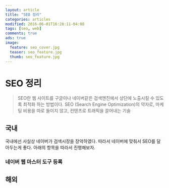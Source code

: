 ```yaml
---
layout: article
title: "SEO 정리"
categories: articles
modified: 2016-06-01T16:28:11-04:00
tags: [seo, web]
comments: true
ads: true
image:
  feature: seo_cover.jpg
  teaser: seo_feature.jpg
  thumb: seo_feature.jpg
---
```


# SEO 정리

> SEO란 웹 사이트를 구글이나 네이버같은 검색엔진에서 상단에 노출시킬 수 있도록 최적화 하는 방법이다.
> SEO (Search Engine Optimization)의 약자로, 마케팅 비용을 따로 들이지 않고, 컨텐츠로 트래픽을 끌어내는 기술

## 국내

국내에선 사실상 네이버가 검색시장을 장악하였다. 따라서 네이버에 맞춰서 SEO를 달아두는게 좋다.
아래의 항목을 따라서 진행해보자.

### 네이버 웹 마스터 도구 등록



## 해외
